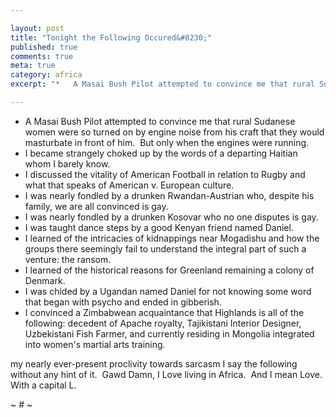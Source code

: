 ```yaml
---

layout: post
title: "Tonight the Following Occured&#8230;"
published: true
comments: true
meta: true
category: africa
excerpt: "*   A Masai Bush Pilot attempted to convince me that rural Sudanese women were so turned on by engine noise from his craft that they would masturbate in front of him.  But only when the engines were running."

---
```


*   A Masai Bush Pilot attempted to convince me that rural Sudanese women were so turned on by engine noise from his craft that they would masturbate in front of him.  But only when the engines were running.
*   I became strangely choked up by the words of a departing Haitian whom I barely know.
*   I discussed the vitality of American Football in relation to Rugby and what that speaks of American v. European culture.
*   I was nearly fondled by a drunken Rwandan-Austrian who, despite his family, we are all convinced is gay.
*   I was nearly fondled by a drunken Kosovar who no one disputes is gay.
*   I was taught dance steps by a good Kenyan friend named Daniel.
*   I learned of the intricacies of kidnappings near Mogadishu and how the groups there seemingly fail to understand the integral part of such a venture: the ransom.
*   I learned of the historical reasons for Greenland remaining a colony of Denmark.
*   I was chided by a Ugandan named Daniel for not knowing some word that began with psycho and ended in gibberish.
*   I convinced a Zimbabwean acquaintance that Highlands is all of the following: decedent of Apache royalty, Tajikistani Interior Designer, Uzbekistani Fish Farmer, and currently residing in Mongolia integrated into women's martial arts training.

my nearly ever-present proclivity towards sarcasm I say the following without any hint of it.  Gawd Damn, I Love living in Africa.  And I mean Love.  With a capital L.

~ # ~